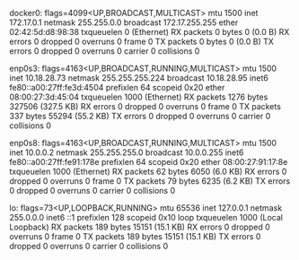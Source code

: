 docker0: flags=4099<UP,BROADCAST,MULTICAST>  mtu 1500
        inet 172.17.0.1  netmask 255.255.0.0  broadcast 172.17.255.255
        ether 02:42:5d:d8:98:38  txqueuelen 0  (Ethernet)
        RX packets 0  bytes 0 (0.0 B)
        RX errors 0  dropped 0  overruns 0  frame 0
        TX packets 0  bytes 0 (0.0 B)
        TX errors 0  dropped 0 overruns 0  carrier 0  collisions 0

enp0s3: flags=4163<UP,BROADCAST,RUNNING,MULTICAST>  mtu 1500
        inet 10.18.28.73  netmask 255.255.255.224  broadcast 10.18.28.95
        inet6 fe80::a00:27ff:fe3d:4504  prefixlen 64  scopeid 0x20<link>
        ether 08:00:27:3d:45:04  txqueuelen 1000  (Ethernet)
        RX packets 1276  bytes 327506 (327.5 KB)
        RX errors 0  dropped 0  overruns 0  frame 0
        TX packets 337  bytes 55294 (55.2 KB)
        TX errors 0  dropped 0 overruns 0  carrier 0  collisions 0

enp0s8: flags=4163<UP,BROADCAST,RUNNING,MULTICAST>  mtu 1500
        inet 10.0.0.2  netmask 255.255.255.0  broadcast 10.0.0.255
        inet6 fe80::a00:27ff:fe91:178e  prefixlen 64  scopeid 0x20<link>
        ether 08:00:27:91:17:8e  txqueuelen 1000  (Ethernet)
        RX packets 62  bytes 6050 (6.0 KB)
        RX errors 0  dropped 0  overruns 0  frame 0
        TX packets 79  bytes 6235 (6.2 KB)
        TX errors 0  dropped 0 overruns 0  carrier 0  collisions 0

lo: flags=73<UP,LOOPBACK,RUNNING>  mtu 65536
        inet 127.0.0.1  netmask 255.0.0.0
        inet6 ::1  prefixlen 128  scopeid 0x10<host>
        loop  txqueuelen 1000  (Local Loopback)
        RX packets 189  bytes 15151 (15.1 KB)
        RX errors 0  dropped 0  overruns 0  frame 0
        TX packets 189  bytes 15151 (15.1 KB)
        TX errors 0  dropped 0 overruns 0  carrier 0  collisions 0

